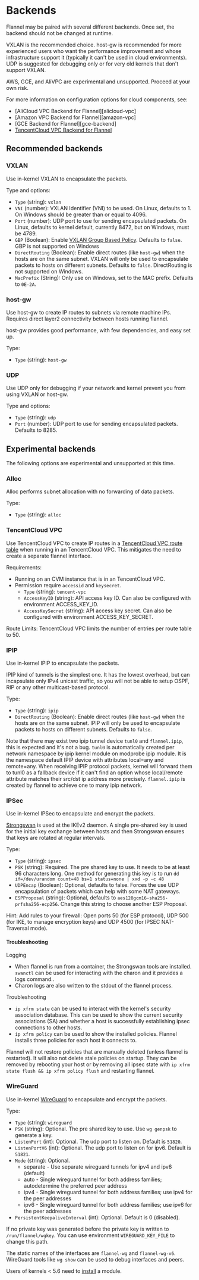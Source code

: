 # Backends

Flannel may be paired with several different backends. Once set, the backend should not be changed at runtime.

VXLAN is the recommended choice. host-gw is recommended for more experienced users who want the performance improvement and whose infrastructure support it (typically it can't be used in cloud environments). UDP is suggested for debugging only or for very old kernels that don't support VXLAN.

AWS, GCE, and AliVPC are experimental and unsupported. Proceed at your own risk.

For more information on configuration options for cloud components, see:
* [AliCloud VPC Backend for Flannel][alicloud-vpc]
* [Amazon VPC Backend for Flannel][amazon-vpc]
* [GCE Backend for Flannel][gce-backend]
* [TencentCloud VPC Backend for Flannel][tencentcloud-vpc]

## Recommended backends

### VXLAN

Use in-kernel VXLAN to encapsulate the packets.

Type and options:
* `Type` (string): `vxlan`
* `VNI` (number): VXLAN Identifier (VNI) to be used. On Linux, defaults to 1. On Windows should be greater than or equal to 4096. 
* `Port` (number): UDP port to use for sending encapsulated packets. On Linux, defaults to kernel default, currently 8472, but on Windows, must be 4789.
* `GBP` (Boolean): Enable [VXLAN Group Based Policy](https://github.com/torvalds/linux/commit/3511494ce2f3d3b77544c79b87511a4ddb61dc89).  Defaults to `false`. GBP is not supported on Windows
* `DirectRouting` (Boolean): Enable direct routes (like `host-gw`) when the hosts are on the same subnet. VXLAN will only be used to encapsulate packets to hosts on different subnets. Defaults to `false`. DirectRouting is not supported on Windows.
* `MacPrefix` (String): Only use on Windows, set to the MAC prefix. Defaults to `0E-2A`.

### host-gw

Use host-gw to create IP routes to subnets via remote machine IPs. Requires direct layer2 connectivity between hosts running flannel.

host-gw provides good performance, with few dependencies, and easy set up.

Type:
* `Type` (string): `host-gw`

### UDP

Use UDP only for debugging if your network and kernel prevent you from using VXLAN or host-gw.

Type and options:
* `Type` (string): `udp`
* `Port` (number): UDP port to use for sending encapsulated packets. Defaults to 8285.

## Experimental backends

The following options are experimental and unsupported at this time.

### Alloc

Alloc performs subnet allocation with no forwarding of data packets.

Type:
* `Type` (string): `alloc`

### TencentCloud VPC

Use TencentCloud VPC to create IP routes in a [TencentCloud VPC route table](https://intl.cloud.tencent.com/product/vpc) when running in an TencentCloud VPC. This mitigates the need to create a separate flannel interface.

Requirements:
* Running on an CVM instance that is in an TencentCloud VPC.
* Permission require `accessid` and `keysecret`.
    * `Type` (string): `tencent-vpc`
    * `AccessKeyID` (string): API access key ID. Can also be configured with environment ACCESS_KEY_ID.
    * `AccessKeySecret` (string): API access key secret. Can also be configured with environment ACCESS_KEY_SECRET.

Route Limits: TencentCloud VPC limits the number of entries per route table to 50.


[tencentcloud-vpc]: https://github.com/flannel-io/flannel/blob/master/Documentation/tencentcloud-vpc-backend.md


### IPIP

Use in-kernel IPIP to encapsulate the packets.

IPIP kind of tunnels is the simplest one. It has the lowest overhead, but can incapsulate only IPv4 unicast traffic, so you will not be able to setup OSPF, RIP or any other multicast-based protocol.

Type:
* `Type` (string): `ipip`
* `DirectRouting` (Boolean): Enable direct routes (like `host-gw`) when the hosts are on the same subnet. IPIP will only be used to encapsulate packets to hosts on different subnets. Defaults to `false`.

Note that there may exist two ipip tunnel device `tunl0` and `flannel.ipip`, this is expected and it's not a bug.
`tunl0` is automatically created per network namespace by ipip kernel module on modprobe ipip module. It is the namespace default IPIP device with attributes local=any and remote=any.
When receiving IPIP protocol packets, kernel will forward them to tunl0 as a fallback device if it can't find an option whose local/remote attribute matches their src/dst ip address more precisely.
`flannel.ipip` is created by flannel to achieve one to many ipip network.

### IPSec

Use in-kernel IPSec to encapsulate and encrypt the packets.

[Strongswan](https://www.strongswan.org) is used at the IKEv2 daemon. A single pre-shared key is used for the initial key exchange between hosts and then Strongswan ensures that keys are rotated at regular intervals. 

Type:
* `Type` (string): `ipsec`
* `PSK` (string): Required. The pre shared key to use. It needs to be at least 96 characters long. One method for generating this key is to run `dd if=/dev/urandom count=48 bs=1 status=none | xxd -p -c 48`
* `UDPEncap` (Boolean): Optional, defaults to false. Forces the use UDP encapsulation of packets which can help with some NAT gateways.
* `ESPProposal` (string): Optional, defaults to `aes128gcm16-sha256-prfsha256-ecp256`. Change this string to choose another ESP Proposal.

Hint: 
Add rules to your firewall: Open ports 50 (for ESP protocol), UDP 500 (for IKE, to manage encryption keys) and UDP 4500 (for IPSEC NAT-Traversal mode).

#### Troubleshooting
Logging
* When flannel is run from a container, the Strongswan tools are installed. `swanctl` can be used for interacting with the charon and it provides a logs command.. 
* Charon logs are also written to the stdout of the flannel process. 

Troubleshooting
* `ip xfrm state` can be used to interact with the kernel's security association database. This can be used to show the current security associations (SA) and whether a host is successfully establishing ipsec connections to other hosts.
* `ip xfrm policy` can be used to show the installed policies. Flannel installs three policies for each host it connects to. 

Flannel will not restore policies that are manually deleted (unless flannel is restarted). It will also not delete stale policies on startup. They can be removed by rebooting your host or by removing all ipsec state with `ip xfrm state flush && ip xfrm policy flush` and restarting flannel.

### WireGuard

Use in-kernel [WireGuard](https://www.wireguard.com) to encapsulate and encrypt the packets.

Type:
* `Type` (string): `wireguard`
* `PSK` (string): Optional. The pre shared key to use. Use `wg genpsk` to generate a key.
* `ListenPort` (int): Optional. The udp port to listen on. Default is `51820`.
* `ListenPortV6` (int): Optional. The udp port to listen on for ipv6. Default is `51821`.
* `Mode` (string): Optional.
    * separate - Use separate wireguard tunnels for ipv4 and ipv6 (default)
    * auto - Single wireguard tunnel for both address families; autodetermine the preferred peer address
    * ipv4 - Single wireguard tunnel for both address families; use ipv4 for
      the peer addresses
    * ipv6 - Single wireguard tunnel for both address families; use ipv6 for
      the peer addresses
* `PersistentKeepaliveInterval` (int): Optional. Default is 0 (disabled).

If no private key was generated before the private key is written to `/run/flannel/wgkey`. You can use environment `WIREGUARD_KEY_FILE` to change this path.

The static names of the interfaces are `flannel-wg` and `flannel-wg-v6`. WireGuard tools like `wg show` can be used to debug interfaces and peers.

Users of kernels < 5.6 need to [install](https://www.wireguard.com/install/) a module.

